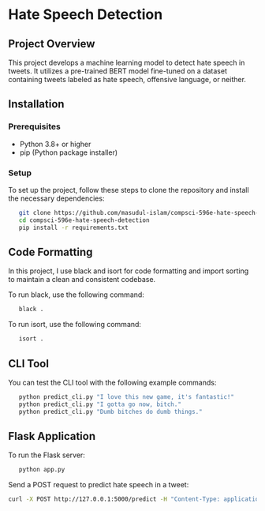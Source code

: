 # Hate Speech Detection

## Project Overview
This project develops a machine learning model to detect hate speech in tweets. It utilizes a pre-trained BERT model fine-tuned on a dataset containing tweets labeled as hate speech, offensive language, or neither.

## Installation

### Prerequisites
- Python 3.8+ or higher 
- pip (Python package installer)

### Setup
To set up the project, follow these steps to clone the repository and install the necessary dependencies:

```bash
   git clone https://github.com/masudul-islam/compsci-596e-hate-speech-detection.git
   cd compsci-596e-hate-speech-detection
   pip install -r requirements.txt
```

## Code Formatting
In this project, I use black and isort for code formatting and import sorting to maintain a clean and consistent codebase.

To run black, use the following command:
```bash
   black .
```
To run isort, use the following command:
```bash
   isort .
```

## CLI Tool
You can test the CLI tool with the following example commands:

```bash
   python predict_cli.py "I love this new game, it's fantastic!"
   python predict_cli.py "I gotta go now, bitch."
   python predict_cli.py "Dumb bitches do dumb things."
```

## Flask Application
To run the Flask server:

```bash
   python app.py
   ```
Send a POST request to predict hate speech in a tweet:
```bash
curl -X POST http://127.0.0.1:5000/predict -H "Content-Type: application/json" -d '{"tweet":"Your tweet text here"}'
```
